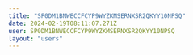 ```yaml
---
title: "SP0DM1BNWECCFCYP9WYZKMSERNXSR2QKYY10NPSQ"
date: 2024-02-19T08:11:07.271Z
user: SP0DM1BNWECCFCYP9WYZKMSERNXSR2QKYY10NPSQ
layout: "users"
---
```

    